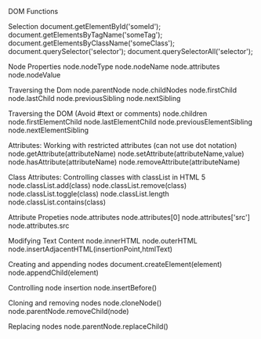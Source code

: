 DOM Functions

Selection
document.getElementById('someId');
document.getElementsByTagName('someTag');
document.getElementsByClassName('someClass');
document.querySelector('selector');
document.querySelectorAll('selector');

Node Properties
node.nodeType
node.nodeName
node.attributes
node.nodeValue

Traversing the Dom
node.parentNode
node.childNodes
node.firstChild
node.lastChild
node.previousSibling
node.nextSibling

Traversing the DOM (Avoid #text or comments)
node.children
node.firstElementChild
node.lastElementChild
node.previousElementSibling
node.nextElementSibling

Attributes: Working with restricted attributes (can not use dot notation)
node.getAttribute(attributeName)
node.setAttribute(attributeName,value)
node.hasAttribute(attributeName)
node.removeAttribute(attributeName)

Class Attributes: Controlling classes with classList in HTML 5
node.classList.add(class)
node.classList.remove(class)
node.classList.toggle(class)
node.classList.length
node.classList.contains(class)

Attribute Propeties
node.attributes
node.attributes[0]
node.attributes['src']
node.attributes.src

Modifying Text Content
node.innerHTML
node.outerHTML
node.insertAdjacentHTML(insertionPoint,htmlText)

Creating and appending nodes
document.createElement(element)
node.appendChild(element)

Controlling node insertion
node.insertBefore()

Cloning and removing nodes
node.cloneNode()
node.parentNode.removeChild(node)

Replacing nodes
node.parentNode.replaceChild()